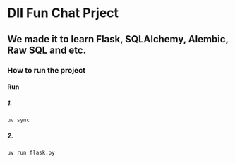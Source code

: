 # DII Fun Chat Prject

## We made it to learn Flask, SQLAlchemy, Alembic, Raw SQL and etc.

### How to run the project

#### Run 

##### 1.
```
uv sync
```

##### 2.
```
uv run flask.py
```


